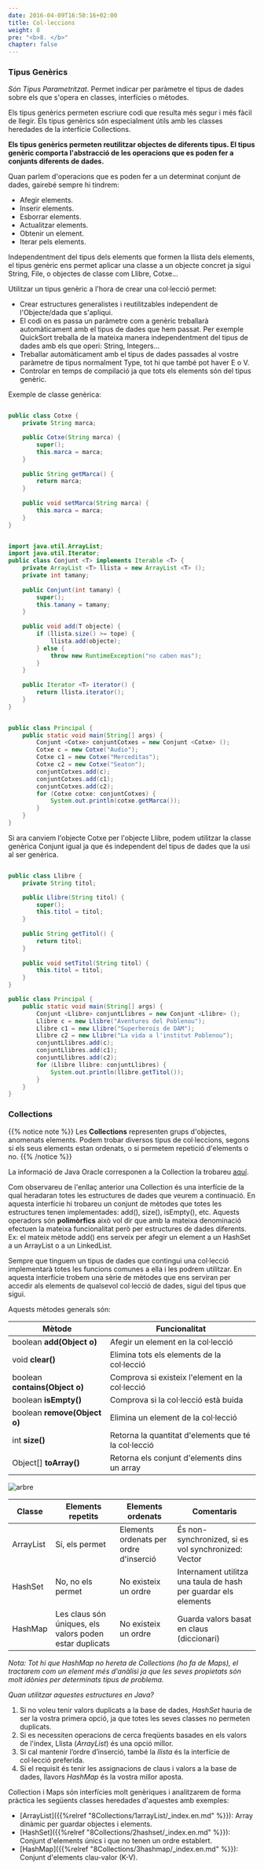 ```yaml
---
date: 2016-04-09T16:50:16+02:00
title: Col·leccions
weight: 8
pre: "<b>8. </b>"
chapter: false
---
```


### Tipus Genèrics

*Són Tipus Parametritzat*. Permet indicar per paràmetre el tipus de dades sobre els que s'opera en classes, interfícies o mètodes.

Els tipus genèrics permeten escriure codi que resulta més segur i més fàcil de llegir. Els tipus genèrics són especialment útils amb les classes heredades de la interfície Collections.

**Els tipus genèrics permeten reutilitzar objectes de diferents tipus. El tipus genèric comporta l'abstracció de les operacions que es poden fer a conjunts diferents de dades.**

Quan parlem d'operacions que es poden fer a un determinat conjunt de dades, gairebé sempre hi tindrem:
+ Afegir elements.
+ Inserir elements.
+ Esborrar elements.
+ Actualitzar elements.
+ Obtenir un element.
+ Iterar pels elements.

Independentment del tipus dels elements que formen la llista dels elements, el tipus genèric ens permet aplicar una classe a un objecte concret ja sigui String, File, o objectes de classe com Llibre, Cotxe... 

Utilitzar un tipus genèric a l'hora de crear una col·lecció permet:
+ Crear estructures generalistes i reutilitzables independent de l'Objecte/dada que s'apliqui.
+ El codi on es passa un paràmetre com a genèric treballarà automàticament amb el tipus de dades que hem passat. Per exemple QuickSort treballa de la mateixa manera independentment del tipus de dades amb els que operi: String, Integers...
+ Treballar automàticament amb el tipus de dades passades al vostre paràmetre de tipus <T> normalment Type, tot hi que també pot haver E o V.
+ Controlar en temps de compilació ja que tots els elements són del tipus genèric.



Exemple de classe genèrica:

```java

public class Cotxe {
    private String marca;

    public Cotxe(String marca) {
        super();
        this.marca = marca;
    }
    
    public String getMarca() {
        return marca;
    }
 
    public void setMarca(String marca) {
        this.marca = marca;
    }
}


import java.util.ArrayList;
import java.util.Iterator;
public class Conjunt <T> implements Iterable <T> {
    private ArrayList <T> llista = new ArrayList <T> ();
    private int tamany;
    
    public Conjunt(int tamany) {
        super();
        this.tamany = tamany;
    }
    
    public void add(T objecte) {
        if (llista.size() >= tope) {
            llista.add(objecte);
        } else {
            throw new RuntimeException("no caben mas");
        }
    }
 
    public Iterator <T> iterator() {
        return llista.iterator();
    }
}


public class Principal {
    public static void main(String[] args) {
        Conjunt <Cotxe> conjuntCotxes = new Conjunt <Cotxe> ();
        Cotxe c = new Cotxe("Audio");
        Cotxe c1 = new Cotxe("Merceditas");
        Cotxe c2 = new Cotxe("Seaton");
        conjuntCotxes.add(c);
        conjuntCotxes.add(c1);
        conjuntCotxes.add(c2);
        for (Cotxe cotxe: conjuntCotxes) {
            System.out.println(cotxe.getMarca());
        }
    }
}

```

Si ara canviem l'objecte Cotxe per l'objecte Llibre, podem utilitzar la classe genèrica Conjunt igual ja que és independent del tipus de dades que la usi al ser genèrica.

```java

public class Llibre {
    private String titol;

    public Llibre(String titol) {
        super();
        this.titol = titol;
    }
    
    public String getTitol() {
        return titol;
    }
 
    public void setTitol(String titol) {
        this.titol = titol;
    }
}

public class Principal {
    public static void main(String[] args) {
        Conjunt <Llibre> conjuntLlibres = new Conjunt <Llibre> ();
        Llibre c = new Llibre("Aventures del Poblenou");
        Llibre c1 = new Llibre("Superherois de DAM");
        Llibre c2 = new Llibre("La vida a l'institut Poblenou");
        conjuntLlibres.add(c);
        conjuntLlibres.add(c1);
        conjuntLlibres.add(c2);
        for (Llibre llibre: conjuntLlibres) {
            System.out.println(llibre.getTitol());
        }
    }
}

```

### Collections

{{% notice note %}}
Les **Collections** representen grups d'objectes, anomenats elements. Podem trobar diversos tipus de col·leccions, segons si els seus elements estan ordenats, o si permetem repetició d'elements o no. 
{{% /notice %}}

La informació de Java Oracle corresponen a la Collection la trobareu [aquí](https://docs.oracle.com/javase/8/docs/api/?java/util/Collection.html).

Com observareu de l'enllaç anterior una Collection és una interfície de la qual heradaran totes les estructures de dades que veurem a continuació. En aquesta interfície hi trobareu un conjunt de mètodes que totes les estructures tenen implementades: add(), size(), isEmpty(), etc. Aquests operadors són **polimòrfics** això vol dir que amb la mateixa denominació efectuen la mateixa funcionalitat però per estructures de dades diferents. Ex: el mateix mètode add() ens serveix per afegir un element a un HashSet a un ArrayList o a un LinkedList. 

Sempre que tinguem un tipus de dades que contingui una col·lecció implementarà totes les funcions comunes a ella i les podrem utilitzar. En aquesta interfície trobem una sèrie de mètodes que ens serviran per accedir als elements de qualsevol col·lecció de dades, sigui del tipus que sigui. 

Aquests mètodes generals són:

|Mètode|Funcionalitat|
|---|---|
|boolean **add(Object o)**|Afegir un element en la col·lecció|
|void **clear()**|Elimina tots els elements de la col·lecció|
|boolean **contains(Object o)**|Comprova si existeix l'element en la col·lecció|
|boolean **isEmpty()**|Comprova si la col·lecció està buida|
|boolean **remove(Object o)**|Elimina un element de la col·lecció|
|int **size()**|Retorna la quantitat d'elements que té la col·lecció|
|Object[] **toArray()**|Retorna els conjunt d'elements dins un array|

![arbre](images/collection.jpg?width=800px)


|Classe|Elements repetits|Elements ordenats| Comentaris|
|---|---|---|---|
|ArrayList|Sí, els permet| Elements ordenats per ordre d'inserció|És non-synchronized, si es vol synchronized: Vector|
|HashSet|No, no els permet| No existeix un ordre | Internament utilitza una taula de hash per guardar els elements|
|HashMap|Les claus són úniques, els valors poden estar duplicats| No existeix un ordre | Guarda valors basat en claus (diccionari)|

*Nota: Tot hi que HashMap no hereta de Collections (ho fa de Maps), el tractarem com un element més d'anàlisi ja que les seves propietats són molt idònies per determinats tipus de problema.*

*Quan utilitzar aquestes estructures en Java?*
1. Si no voleu tenir valors duplicats a la base de dades, *HashSet* hauria de ser la vostra primera opció, ja que totes les seves classes no permeten duplicats.
2. Si es necessiten operacions de cerca freqüents basades en els valors de l'índex, Llista (*ArrayList*) és una opció millor.
3. Si cal mantenir l’ordre d’inserció, també la *llista* és la interfície de col·lecció preferida.
4. Si el requisit és tenir les assignacions de claus i valors a la base de dades, llavors *HashMap* és la vostra millor aposta.


Collection i Maps són interfícies molt genèriques i analitzarem de forma pràctica les següents classes heredades d'aquestes amb exemples:

- [ArrayList]({{%relref "8Collections/1arrayList/_index.en.md" %}}): Array dinàmic per guardar objectes i elements.
- [HashSet]({{%relref "8Collections/2hashset/_index.en.md" %}}): Conjunt d'elements únics i que no tenen un ordre establert.
- [HashMap]({{%relref "8Collections/3hashmap/_index.en.md" %}}): Conjunt d'elements clau-valor (K-V).